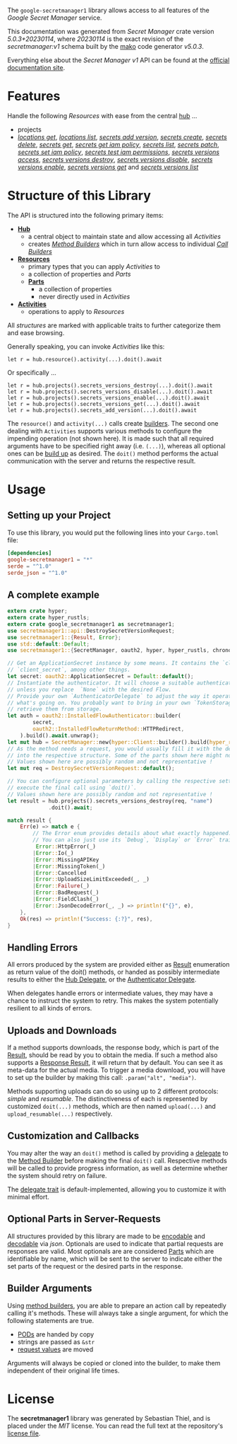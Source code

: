 <!---
DO NOT EDIT !
This file was generated automatically from 'src/generator/templates/api/README.md.mako'
DO NOT EDIT !
-->
The `google-secretmanager1` library allows access to all features of the *Google Secret Manager* service.

This documentation was generated from *Secret Manager* crate version *5.0.3+20230114*, where *20230114* is the exact revision of the *secretmanager:v1* schema built by the [mako](http://www.makotemplates.org/) code generator *v5.0.3*.

Everything else about the *Secret Manager* *v1* API can be found at the
[official documentation site](https://cloud.google.com/secret-manager/).
# Features

Handle the following *Resources* with ease from the central [hub](https://docs.rs/google-secretmanager1/5.0.3+20230114/google_secretmanager1/SecretManager) ... 

* projects
 * [*locations get*](https://docs.rs/google-secretmanager1/5.0.3+20230114/google_secretmanager1/api::ProjectLocationGetCall), [*locations list*](https://docs.rs/google-secretmanager1/5.0.3+20230114/google_secretmanager1/api::ProjectLocationListCall), [*secrets add version*](https://docs.rs/google-secretmanager1/5.0.3+20230114/google_secretmanager1/api::ProjectSecretAddVersionCall), [*secrets create*](https://docs.rs/google-secretmanager1/5.0.3+20230114/google_secretmanager1/api::ProjectSecretCreateCall), [*secrets delete*](https://docs.rs/google-secretmanager1/5.0.3+20230114/google_secretmanager1/api::ProjectSecretDeleteCall), [*secrets get*](https://docs.rs/google-secretmanager1/5.0.3+20230114/google_secretmanager1/api::ProjectSecretGetCall), [*secrets get iam policy*](https://docs.rs/google-secretmanager1/5.0.3+20230114/google_secretmanager1/api::ProjectSecretGetIamPolicyCall), [*secrets list*](https://docs.rs/google-secretmanager1/5.0.3+20230114/google_secretmanager1/api::ProjectSecretListCall), [*secrets patch*](https://docs.rs/google-secretmanager1/5.0.3+20230114/google_secretmanager1/api::ProjectSecretPatchCall), [*secrets set iam policy*](https://docs.rs/google-secretmanager1/5.0.3+20230114/google_secretmanager1/api::ProjectSecretSetIamPolicyCall), [*secrets test iam permissions*](https://docs.rs/google-secretmanager1/5.0.3+20230114/google_secretmanager1/api::ProjectSecretTestIamPermissionCall), [*secrets versions access*](https://docs.rs/google-secretmanager1/5.0.3+20230114/google_secretmanager1/api::ProjectSecretVersionAccesCall), [*secrets versions destroy*](https://docs.rs/google-secretmanager1/5.0.3+20230114/google_secretmanager1/api::ProjectSecretVersionDestroyCall), [*secrets versions disable*](https://docs.rs/google-secretmanager1/5.0.3+20230114/google_secretmanager1/api::ProjectSecretVersionDisableCall), [*secrets versions enable*](https://docs.rs/google-secretmanager1/5.0.3+20230114/google_secretmanager1/api::ProjectSecretVersionEnableCall), [*secrets versions get*](https://docs.rs/google-secretmanager1/5.0.3+20230114/google_secretmanager1/api::ProjectSecretVersionGetCall) and [*secrets versions list*](https://docs.rs/google-secretmanager1/5.0.3+20230114/google_secretmanager1/api::ProjectSecretVersionListCall)




# Structure of this Library

The API is structured into the following primary items:

* **[Hub](https://docs.rs/google-secretmanager1/5.0.3+20230114/google_secretmanager1/SecretManager)**
    * a central object to maintain state and allow accessing all *Activities*
    * creates [*Method Builders*](https://docs.rs/google-secretmanager1/5.0.3+20230114/google_secretmanager1/client::MethodsBuilder) which in turn
      allow access to individual [*Call Builders*](https://docs.rs/google-secretmanager1/5.0.3+20230114/google_secretmanager1/client::CallBuilder)
* **[Resources](https://docs.rs/google-secretmanager1/5.0.3+20230114/google_secretmanager1/client::Resource)**
    * primary types that you can apply *Activities* to
    * a collection of properties and *Parts*
    * **[Parts](https://docs.rs/google-secretmanager1/5.0.3+20230114/google_secretmanager1/client::Part)**
        * a collection of properties
        * never directly used in *Activities*
* **[Activities](https://docs.rs/google-secretmanager1/5.0.3+20230114/google_secretmanager1/client::CallBuilder)**
    * operations to apply to *Resources*

All *structures* are marked with applicable traits to further categorize them and ease browsing.

Generally speaking, you can invoke *Activities* like this:

```Rust,ignore
let r = hub.resource().activity(...).doit().await
```

Or specifically ...

```ignore
let r = hub.projects().secrets_versions_destroy(...).doit().await
let r = hub.projects().secrets_versions_disable(...).doit().await
let r = hub.projects().secrets_versions_enable(...).doit().await
let r = hub.projects().secrets_versions_get(...).doit().await
let r = hub.projects().secrets_add_version(...).doit().await
```

The `resource()` and `activity(...)` calls create [builders][builder-pattern]. The second one dealing with `Activities` 
supports various methods to configure the impending operation (not shown here). It is made such that all required arguments have to be 
specified right away (i.e. `(...)`), whereas all optional ones can be [build up][builder-pattern] as desired.
The `doit()` method performs the actual communication with the server and returns the respective result.

# Usage

## Setting up your Project

To use this library, you would put the following lines into your `Cargo.toml` file:

```toml
[dependencies]
google-secretmanager1 = "*"
serde = "^1.0"
serde_json = "^1.0"
```

## A complete example

```Rust
extern crate hyper;
extern crate hyper_rustls;
extern crate google_secretmanager1 as secretmanager1;
use secretmanager1::api::DestroySecretVersionRequest;
use secretmanager1::{Result, Error};
use std::default::Default;
use secretmanager1::{SecretManager, oauth2, hyper, hyper_rustls, chrono, FieldMask};

// Get an ApplicationSecret instance by some means. It contains the `client_id` and 
// `client_secret`, among other things.
let secret: oauth2::ApplicationSecret = Default::default();
// Instantiate the authenticator. It will choose a suitable authentication flow for you, 
// unless you replace  `None` with the desired Flow.
// Provide your own `AuthenticatorDelegate` to adjust the way it operates and get feedback about 
// what's going on. You probably want to bring in your own `TokenStorage` to persist tokens and
// retrieve them from storage.
let auth = oauth2::InstalledFlowAuthenticator::builder(
        secret,
        oauth2::InstalledFlowReturnMethod::HTTPRedirect,
    ).build().await.unwrap();
let mut hub = SecretManager::new(hyper::Client::builder().build(hyper_rustls::HttpsConnectorBuilder::new().with_native_roots().https_or_http().enable_http1().build()), auth);
// As the method needs a request, you would usually fill it with the desired information
// into the respective structure. Some of the parts shown here might not be applicable !
// Values shown here are possibly random and not representative !
let mut req = DestroySecretVersionRequest::default();

// You can configure optional parameters by calling the respective setters at will, and
// execute the final call using `doit()`.
// Values shown here are possibly random and not representative !
let result = hub.projects().secrets_versions_destroy(req, "name")
             .doit().await;

match result {
    Err(e) => match e {
        // The Error enum provides details about what exactly happened.
        // You can also just use its `Debug`, `Display` or `Error` traits
         Error::HttpError(_)
        |Error::Io(_)
        |Error::MissingAPIKey
        |Error::MissingToken(_)
        |Error::Cancelled
        |Error::UploadSizeLimitExceeded(_, _)
        |Error::Failure(_)
        |Error::BadRequest(_)
        |Error::FieldClash(_)
        |Error::JsonDecodeError(_, _) => println!("{}", e),
    },
    Ok(res) => println!("Success: {:?}", res),
}

```
## Handling Errors

All errors produced by the system are provided either as [Result](https://docs.rs/google-secretmanager1/5.0.3+20230114/google_secretmanager1/client::Result) enumeration as return value of
the doit() methods, or handed as possibly intermediate results to either the 
[Hub Delegate](https://docs.rs/google-secretmanager1/5.0.3+20230114/google_secretmanager1/client::Delegate), or the [Authenticator Delegate](https://docs.rs/yup-oauth2/*/yup_oauth2/trait.AuthenticatorDelegate.html).

When delegates handle errors or intermediate values, they may have a chance to instruct the system to retry. This 
makes the system potentially resilient to all kinds of errors.

## Uploads and Downloads
If a method supports downloads, the response body, which is part of the [Result](https://docs.rs/google-secretmanager1/5.0.3+20230114/google_secretmanager1/client::Result), should be
read by you to obtain the media.
If such a method also supports a [Response Result](https://docs.rs/google-secretmanager1/5.0.3+20230114/google_secretmanager1/client::ResponseResult), it will return that by default.
You can see it as meta-data for the actual media. To trigger a media download, you will have to set up the builder by making
this call: `.param("alt", "media")`.

Methods supporting uploads can do so using up to 2 different protocols: 
*simple* and *resumable*. The distinctiveness of each is represented by customized 
`doit(...)` methods, which are then named `upload(...)` and `upload_resumable(...)` respectively.

## Customization and Callbacks

You may alter the way an `doit()` method is called by providing a [delegate](https://docs.rs/google-secretmanager1/5.0.3+20230114/google_secretmanager1/client::Delegate) to the 
[Method Builder](https://docs.rs/google-secretmanager1/5.0.3+20230114/google_secretmanager1/client::CallBuilder) before making the final `doit()` call. 
Respective methods will be called to provide progress information, as well as determine whether the system should 
retry on failure.

The [delegate trait](https://docs.rs/google-secretmanager1/5.0.3+20230114/google_secretmanager1/client::Delegate) is default-implemented, allowing you to customize it with minimal effort.

## Optional Parts in Server-Requests

All structures provided by this library are made to be [encodable](https://docs.rs/google-secretmanager1/5.0.3+20230114/google_secretmanager1/client::RequestValue) and 
[decodable](https://docs.rs/google-secretmanager1/5.0.3+20230114/google_secretmanager1/client::ResponseResult) via *json*. Optionals are used to indicate that partial requests are responses 
are valid.
Most optionals are are considered [Parts](https://docs.rs/google-secretmanager1/5.0.3+20230114/google_secretmanager1/client::Part) which are identifiable by name, which will be sent to 
the server to indicate either the set parts of the request or the desired parts in the response.

## Builder Arguments

Using [method builders](https://docs.rs/google-secretmanager1/5.0.3+20230114/google_secretmanager1/client::CallBuilder), you are able to prepare an action call by repeatedly calling it's methods.
These will always take a single argument, for which the following statements are true.

* [PODs][wiki-pod] are handed by copy
* strings are passed as `&str`
* [request values](https://docs.rs/google-secretmanager1/5.0.3+20230114/google_secretmanager1/client::RequestValue) are moved

Arguments will always be copied or cloned into the builder, to make them independent of their original life times.

[wiki-pod]: http://en.wikipedia.org/wiki/Plain_old_data_structure
[builder-pattern]: http://en.wikipedia.org/wiki/Builder_pattern
[google-go-api]: https://github.com/google/google-api-go-client

# License
The **secretmanager1** library was generated by Sebastian Thiel, and is placed 
under the *MIT* license.
You can read the full text at the repository's [license file][repo-license].

[repo-license]: https://github.com/Byron/google-apis-rsblob/main/LICENSE.md

